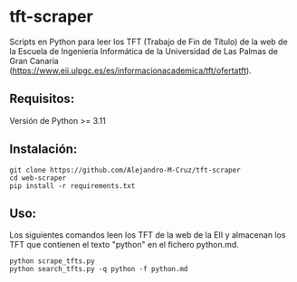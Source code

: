 # tft-scraper
Scripts en Python para leer los TFT (Trabajo de Fin de Título) de la web de la Escuela de Ingeniería Informática de la Universidad de Las Palmas de Gran Canaria (https://www.eii.ulpgc.es/es/informacionacademica/tft/ofertatft). 

## Requisitos:
Versión de Python >= 3.11

## Instalación:
```
git clone https://github.com/Alejandro-M-Cruz/tft-scraper
cd web-scraper
pip install -r requirements.txt
```

## Uso:
Los siguientes comandos leen los TFT de la web de la EII y almacenan los TFT que contienen el texto "python" en el fichero python.md.
```
python scrape_tfts.py
python search_tfts.py -q python -f python.md
```
